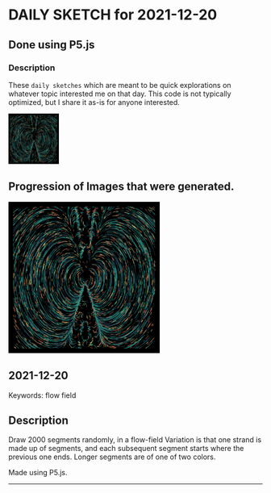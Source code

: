 # DAILY SKETCH for 2021-12-20

## Done using P5.js

### Description

These `daily sketches` which are meant to be quick explorations     on whatever topic interested me on that day. This code is not typically optimized, but I share it as-is     for anyone interested.

<img src = 'images/keep_2021-12-23-23-00-41.png' width = '100'> 

## Progression of Images that were generated.

<img src = 'images/keep_2021-12-23-23-00-41.png' width = '300'> 




## 2021-12-20
Keywords: flow field
 

## Description 

 Draw 2000 segments randomly, in a flow-field
 Variation is that one strand is made up of segments, and each subsequent
 segment starts where the previous one ends. Longer segments are of one of two colors.
 

Made using P5.js. 

-----

